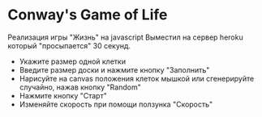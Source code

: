 # Conway's Game of Life
Реализация игры "Жизнь" на javascript
Выместил на сервер heroku который "просыпается" 30 секунд.

- Укажите размер одной клетки
- Введите размер доски и нажмите кнопку "Заполнить"
- Нарисуйте на canvas положения клеток мышкой или сгенерируйте случайно, нажав кнопку "Random"
- Нажмите кнопку "Старт"
- Изменяйте скорость при помощи ползунка "Скорость"
